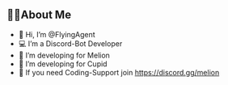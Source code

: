 ## 🧑‍💻About Me

- 👋 Hi, I’m @FlyingAgent
- 💻 I’m a Discord-Bot Developer
- 🍉 I’m developing for Melion 
- 🤖 I’m developing for Cupid
- 🔷 If you need Coding-Support join https://discord.gg/melion

